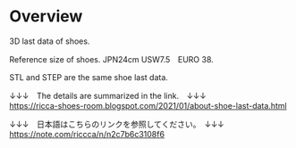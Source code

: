 # Overview

3D last data of shoes.

Reference size of shoes.
JPN24cm  USW7.5　EURO 38.

STL and STEP are the same shoe last data.

↓↓↓　The details are summarized in the link.　↓↓↓<BR>
https://ricca-shoes-room.blogspot.com/2021/01/about-shoe-last-data.html


↓↓↓　日本語はこちらのリンクを参照してください。　↓↓↓<BR>
https://note.com/riccca/n/n2c7b6c3108f6

